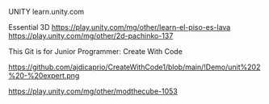 UNITY
learn.unity.com

Essential 3D
https://play.unity.com/mg/other/learn-el-piso-es-lava
https://play.unity.com/mg/other/2d-pachinko-137


This Git is for 
Junior Programmer: Create With Code

https://github.com/ajdicaprio/CreateWithCode1/blob/main/!Demo/unit%202%20-%20expert.png

https://play.unity.com/mg/other/modthecube-1053
